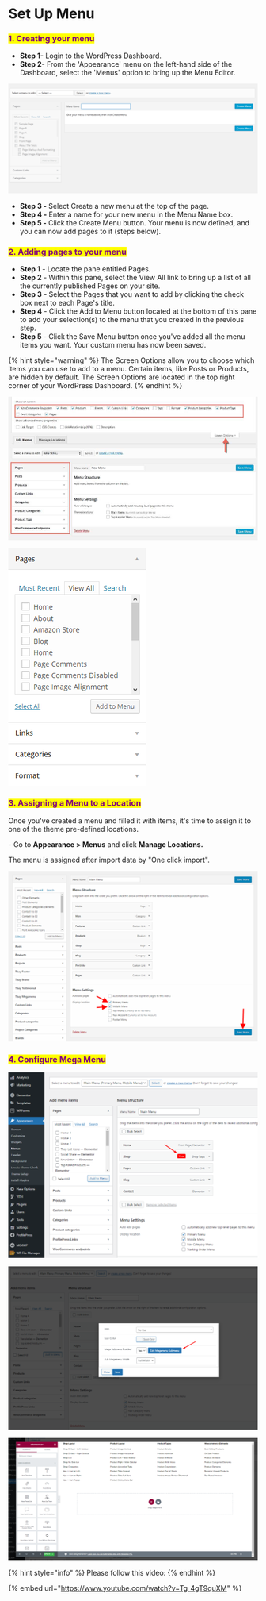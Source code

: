 # Set Up Menu

### <mark style="color:purple;">**1. Creating your menu**</mark>

* **Step 1-** Login to the WordPress Dashboard.
* **Step 2-** From the 'Appearance' menu on the left-hand side of the Dashboard, select the 'Menus' option to bring up the Menu Editor.

![](../.gitbook/assets/use-menu1.jpg)

* **Step 3 -** Select Create a new menu at the top of the page.
* **Step 4 -** Enter a name for your new menu in the Menu Name box.
* **Step 5 -** Click the Create Menu button. Your menu is now defined, and you can now add pages to it (steps below).

### <mark style="color:purple;">**2. Adding pages to your menu**</mark>

* **Step 1** - Locate the pane entitled Pages.
* **Step 2** - Within this pane, select the View All link to bring up a list of all the currently published Pages on your site.&#x20;
* **Step 3** - Select the Pages that you want to add by clicking the check box next to each Page's title.
* **Step 4** - Click the Add to Menu button located at the bottom of this pane to add your selection(s) to the menu that you created in the previous step.
* **Step 5** - Click the Save Menu button once you've added all the menu items you want. Your custom menu has now been saved.

{% hint style="warning" %}
The Screen Options allow you to choose which items you can use to add to a menu. Certain items, like Posts or Products, are hidden by default. The Screen Options are located in the top right corner of your WordPress Dashboard.
{% endhint %}

![](../.gitbook/assets/use-menu2.jpg)

![](../.gitbook/assets/use-menu3.jpg)

### <mark style="color:purple;">**3. Assigning a Menu to a Location**</mark>

Once you've created a menu and filled it with items, it's time to assign it to one of the theme pre-defined locations.

\- Go to **Appearance > Menus** and click **Manage Locations.**

The menu is assigned after import data by "One click import".

![](../.gitbook/assets/use-menu4.png)

### <mark style="color:purple;">**4. Configure Mega Menu**</mark>

![](../.gitbook/assets/import-data-menu-1.png)

![](../.gitbook/assets/import-data-menu-2.png)

![](../.gitbook/assets/import-data-menu-3.png)

{% hint style="info" %}
Please follow this video:
{% endhint %}

{% embed url="https://www.youtube.com/watch?v=Tg_4gT9quXM" %}
